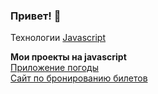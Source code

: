 ### Привет! 👋

Технологии [Javascript](https://img.shields.io/badge/just%20the%20message-8A2BE2)  

<b>Мои проекты на javascript </b> <br>
[Приложение погоды](https://github.com/hitman46923/Weather-App) <br>
[Сайт по бронированию билетов](https://github.com/hitman46923/js-cp-diploma-edited)
